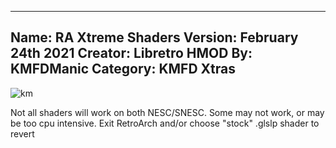 -----------------------
Name: RA Xtreme Shaders
Version: February 24th 2021
Creator: Libretro
HMOD By: KMFDManic
Category: KMFD Xtras
-----------------------
![km](https://i.imgur.com/wr8ZQKJ.png)

Not all shaders will work on both NESC/SNESC.  Some may not work, or may be
too cpu intensive.  Exit RetroArch and/or choose "stock" .glslp shader to revert
